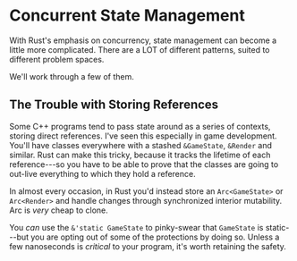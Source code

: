 # Concurrent State Management

With Rust's emphasis on concurrency, state management can become a little more complicated. There are a LOT of different patterns, suited to different problem spaces.

We'll work through a few of them.

## The Trouble with Storing References

Some C++ programs tend to pass state around as a series of contexts, storing direct references. I've seen this especially in game development. You'll have classes everywhere with a stashed `&GameState`, `&Render` and similar. Rust can make this tricky, because it tracks the lifetime of each reference---so you have to be able to prove that the classes are going to out-live everything to which they hold a reference.

In almost every occasion, in Rust you'd instead store an `Arc<GameState>` or `Arc<Render>` and handle changes through synchronized interior mutability. Arc is *very* cheap to clone.

You *can* use the `&'static GameState` to pinky-swear that `GameState` is static---but you are opting out of some of the protections by doing so. Unless a few nanoseconds is *critical* to your program, it's worth retaining the safety.